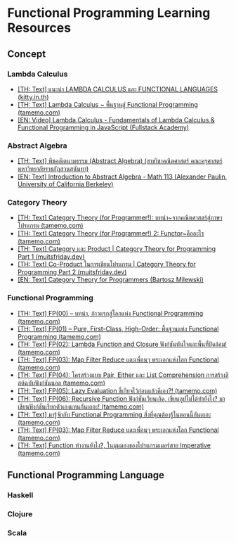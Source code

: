 # Functional Programming Learning Resources

## Concept

### Lambda Calculus

- [[TH: Text] แนะนำ LAMBDA CALCULUS และ FUNCTIONAL LANGUAGES (kitty.in.th)](https://kitty.in.th/index.php/articles/lambda-calculus-and-functional-languages/)
- [[TH: Text] Lambda Calculus ~ พื้นฐานสู่ Functional Programming (tamemo.com)](https://www.tamemo.com/post/153/lambda-calculus/)
- [[EN: Video] Lambda Calculus - Fundamentals of Lambda Calculus & Functional Programming in JavaScript (Fullstack Academy)](https://www.youtube.com/watch?v=3VQ382QG-y4)

### Abstract Algebra

- [[TH: Text] พีชคณิตนามธรรม (Abstract Algebra) (สาขาิชาคณิตศาสตร์ คณะครุศาสตร์ มหาวิทยาลัยราชภัฏสวนสุนันทา)](https://eledu.ssru.ac.th/thanatyod_ja/pluginfile.php/48/block_html/content/Handoutพีชคณิตนามธรรม2564.pdf?fbclid=IwAR0tmufyOxo6gVmZANwwv01blVRcs5lnqTGItXSJ7jPmk6qBKxG0HOa0hBQ)
- [[EN: Text] Introduction to Abstract Algebra - Math 113 (Alexander Paulin, University of California Berkeley)](https://math.berkeley.edu/~apaulin/AbstractAlgebra.pdf?fbclid=IwAR1LW3K6cIfvdss9w3qSd7WWBj8JpuQJhm-acnW2dZVjA1F4FApwQ6bQgSQ)

### Category Theory

- [[TH: Text] Category Theory (for Programmer!): บทนำ~จากคณิตศาสตร์สู่ภาษาโปรแกรม (tamemo.com)](https://www.tamemo.com/post/154/category-theory/)
- [[TH: Text] Category Theory (for Programmer!) 2: Functor~คืออะไร (tamemo.com)](https://www.tamemo.com/post/155/category-theory-2/)
- [[TH: Text] Category และ Product | Category Theory for Programming Part 1 (muitsfriday.dev)](https://www.muitsfriday.dev/post/category-theory-1-product/)
- [[TH: Text] Co-Product ในการเขียนโปรแกรม | Category Theory for Programming Part 2 (muitsfriday.dev)](https://www.muitsfriday.dev/post/category-theory-2-coproduct/)
- [[EN: Text] Category Theory for Programmers (Bartosz Milewski)](https://bartoszmilewski.com/2014/10/28/category-theory-for-programmers-the-preface/)

### Functional Programming

- [[TH: Text] FP(00) – บทนำ, ก้าวแรกสู่โลกแห่ง Functional Programming (tamemo.com)](https://www.tamemo.com/post/156/fp-00-intro/)
- [[TH: Text] FP(01) – Pure, First-Class, High-Order: พื้นฐานแห่ง Functional Programming (tamemo.com)](https://www.tamemo.com/post/157/fp-01-fundamental/)
- [[TH: Text] FP(02): Lambda Function and Closure ฟังก์ชันทันใจและพื้นที่ปิดล้อม! (tamemo.com)](https://www.tamemo.com/post/158/fp-02-lambda-and-closure/)
- [[TH: Text] FP(03): Map Filter Reduce และเพื่อนๆ พระเอกแห่งโลก Functional (tamemo.com)](https://www.tamemo.com/post/159/fp-03-map-filter-reduce/)
- [[TH: Text] FP(04): โครสร้างแบบ Pair, Either และ List Comprehension การสร้างลิสต์ฉบับฟังก์ชันนอล (tamemo.com)](https://www.tamemo.com/post/160/fp-04-pair-either-list-comprehension/)
- [[TH: Text] FP(05): Lazy Evaluation ขี้เกียจไว้ก่อนแล้วดีเอง?! (tamemo.com)](https://www.tamemo.com/post/162/fp-05-lazy-evaluation/)
- [[TH: Text] FP(06): Recursive Function ฟังก์ชันเวียนเกิด, เขียนลูปไม่ได้ทำยังไง? มาเขียนฟังก์ชันเรียกตัวเองแทนกันเถอะ! (tamemo.com)](https://www.tamemo.com/post/163/fp-06-recursive-function/)
- [[TH: Text] มารู้จักกับ Functional Programming สิ่งที่คุณต้องรู้ในตอนนี้กันเถอะ (tamemo.com)](https://www.tamemo.com/post/80/functional-programming-should-be-your/)
- [[TH: Text] FP(03): Map Filter Reduce และเพื่อนๆ พระเอกแห่งโลก Functional (tamemo.com)](https://www.tamemo.com/post/159/fp-03-map-filter-reduce/)
- [[TH: Text] Function ทำงานยังไง?, ในมุมมองของโปรแกรมเมอร์สาย Imperative (tamemo.com)](https://www.tamemo.com/post/152/how-function-work/)

## Functional Programming Language

### Haskell

### Clojure

### Scala
